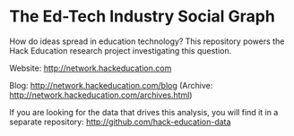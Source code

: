 The Ed-Tech Industry Social Graph
========

How do ideas spread in education technology? This repository powers the Hack Education research project investigating this question. 

Website: http://network.hackeducation.com

Blog: http://network.hackeducation.com/blog (Archive: http://network.hackeducation.com/archives.html)

If you are looking for the data that drives this analysis, you will find it in a separate repository: http://github.com/hack-education-data
